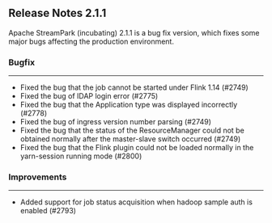 
## Release Notes 2.1.1

<div style={{height: '30px'}}></div>

Apache StreamPark (incubating) 2.1.1 is a bug fix version, which fixes some major bugs affecting the production environment.

<div style={{height: '30px'}}></div>

### Bugfix
---

- Fixed the bug that the job cannot be started under Flink 1.14 (#2749)
- Fixed the bug of IDAP login error (#2775)
- Fixed the bug that the Application type was displayed incorrectly (#2778)
- Fixed the bug of ingress version number parsing (#2749)
- Fixed the bug that the status of the ResourceManager could not be obtained normally after the master-slave switch occurred (#2749)
- Fixed the bug that the Flink plugin could not be loaded normally in the yarn-session running mode (#2800)

### Improvements
---

- Added support for job status acquisition when hadoop sample auth is enabled (#2793)